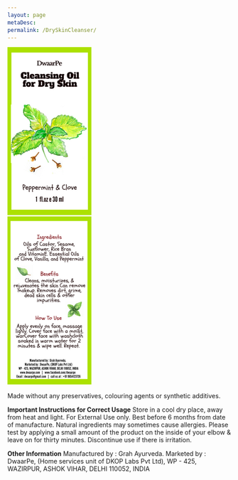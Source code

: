 ```yaml
---
layout: page
metaDesc: 
permalink: /DrySkinCleanser/
---
```


<div class="responsive2"> <div class="img22">
   <img src="/assets/cleanserDryFront.png" alt="Dry Skin Cleanser">
</div> </div>
<div class="responsive2"> <div class="img22">
   <img src="/assets/cleanserDryBack.png" alt="Dry Skin Cleanser">
</div> </div>

<div class="clearfix"></div>


Made without any preservatives, colouring agents or synthetic additives. 

<b>Important Instructions for Correct Usage</b>
Store in a cool dry place, away from heat and light. For External Use only. Best before 6 months from date of manufacture.
Natural ingredients may sometimes cause allergies. Please test by applying a small amount of the product on the inside of your elbow & leave on for thirty minutes. Discontinue use if there is irritation.

<b>Other Information</b>
Manufactured by : Grah Ayurveda.
Marketed by : DwaarPe, (Home services unit of DKOP Labs Pvt Ltd),
WP - 425, WAZIRPUR, ASHOK VIHAR, DELHI 110052, INDIA
<div class="clearfix"></div>
